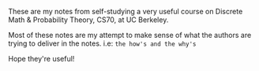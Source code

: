 These are my notes from self-studying a very useful course on Discrete Math & Probability Theory, CS70, at UC Berkeley.  

Most of these notes are my attempt to make sense of what the authors are trying to deliver in the notes. i.e: `the how's and the why's`  

Hope they're useful!
